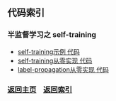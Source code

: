## 代码索引

### 半监督学习之 self-training 

- [self-training示例 代码](C01_self_training.py)
- [self-training从零实现 代码](C02_self_training_imp.py)
- [label-propagation从零实现 代码](C03_label_propagation.py)


### [返回主页](../../README.md)&nbsp;&nbsp;&nbsp;&nbsp;[返回索引](../Index.md)